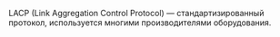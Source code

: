 LACP (Link Aggregation Control Protocol) — стандартизированный протокол, используется многими производителями оборудования.